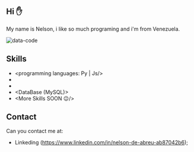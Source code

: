 ## Hi ✋

My name is Nelson, i like so much programing and i'm from Venezuela.

![data-code](https://github.com/user-attachments/assets/2fc4e8d2-e3c2-4cf3-abc6-3bd53728a6c7)

## Skills

* <programming languages: Py | Js/>  
* <Git Hub>
* <HTML and CSS>
* <DataBase (MySQL)>
* <More Skills SOON 😉/>

## Contact

Can you contact me at:

* Linkeding (https://www.linkedin.com/in/nelson-de-abreu-ab87042b6);
